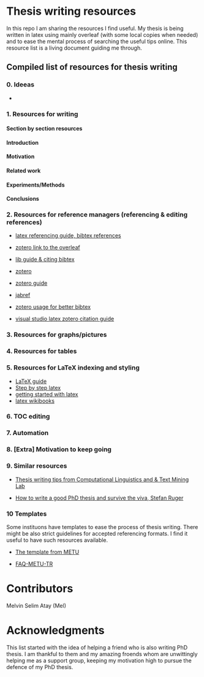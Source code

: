 # Thesis writing resources
In this repo I am sharing the resources I find useful.
My thesis is being written in latex using mainly overleaf (with some local copies when needed) and to ease the mental process of searching the useful tips online.
This resource list is a living document guiding me through. 

## Compiled list of  resources for thesis writing 
### 0. Ideeas 
* 

### 1. Resources for writing 
#### Section by section resources 

#### Introduction

#### Motivation

#### Related work

#### Experiments/Methods

#### Conclusions

### 2. Resources for  reference managers (referencing & editing references)
* [latex referencing guide, bibtex references](https://web.uri.edu/engineering/student-support/thesisguide/bibliography/) 

* [zotero link to the overleaf](https://www.overleaf.com/learn/how-to/How_to_link_your_Overleaf_account_to_Mendeley_and_Zotero)

* [lib guide & citing bibtex](https://libguides.mit.edu/cite-write/bibtex)

* [zotero](https://libguides.mit.edu/cite-write/zotero)

* [zotero guide](https://libguides.rhul.ac.uk/referencing/Zoterolatex)

* [jabref](https://libguides.mit.edu/ld.php?content_id=35962837)

* [zotero usage for better bibtex](https://retorque.re/zotero-better-bibtex/citing/cayw/)

* [visual studio latex zotero citation guide](https://martinandreasandersen.com/guides/a-nerds-guide-to-writing-papers-for-au/)
### 3. Resources for graphs/pictures

### 4. Resources for tables

### 5. Resources for LaTeX indexing and styling
* [LaTeX guide](https://libguides.lib.rochester.edu/referencemanagers/LaTex)
* [Step by step latex](https://typeset.io/resources/learn-latex-beginners-step-by-step-guide/)
* [getting started with latex](https://www.maths.tcd.ie/~dwilkins/LaTeXPrimer/)
* [latex wikibooks](https://en.wikibooks.org/wiki/LaTeX)

### 6. TOC editing

### 7. Automation

### 8. [Extra] Motivation to keep going 

### 9. Similar resources
* [Thesis writing tips from Computational Linguistics and & Text Mining Lab](https://github.com/cltl/ThesisTips#acknowledgments)

* [How to write a good PhD thesis and survive the viva, Stefan Ruger](http://people.kmi.open.ac.uk/stefan/thesis-writing.pdf)

### 10 Templates
Some instituons have templates to ease the process of thesis writing. There might be also strict guidelines for accepted referencing formats. 
I find it useful to have such resources available. 
* [The template from METU](https://fbe.metu.edu.tr/en/thesis-writing-process)

* [FAQ-METU-TR](https://fbe.metu.edu.tr/tr/tez-yazim-sureci)

# Contributors

Melvin Selim Atay (Mel)

# Acknowledgments

This list started with the idea of helping a friend who is also writing PhD thesis. I am thankful to them and my amazing froends whom are unwittingly helping me as a support group, keeping my motivation high to pursue the defence of my PhD thesis.
